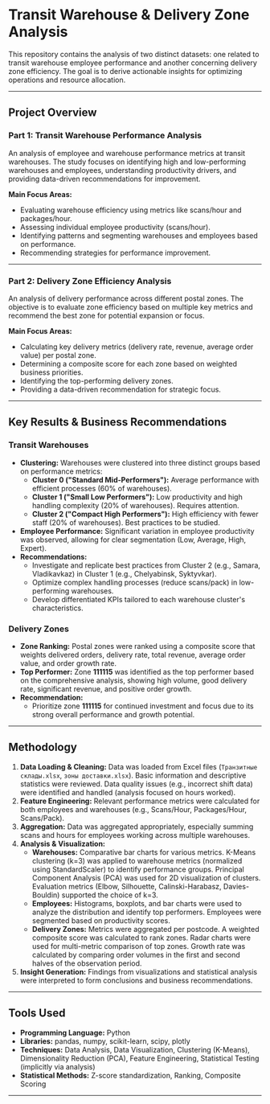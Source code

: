 # Transit Warehouse & Delivery Zone Analysis

This repository contains the analysis of two distinct datasets: one related to transit warehouse employee performance and another concerning delivery zone efficiency. The goal is to derive actionable insights for optimizing operations and resource allocation.

---

## Project Overview

### Part 1: Transit Warehouse Performance Analysis

An analysis of employee and warehouse performance metrics at transit warehouses. The study focuses on identifying high and low-performing warehouses and employees, understanding productivity drivers, and providing data-driven recommendations for improvement.

**Main Focus Areas:**
*   Evaluating warehouse efficiency using metrics like scans/hour and packages/hour.
*   Assessing individual employee productivity (scans/hour).
*   Identifying patterns and segmenting warehouses and employees based on performance.
*   Recommending strategies for performance improvement.

---

### Part 2: Delivery Zone Efficiency Analysis

An analysis of delivery performance across different postal zones. The objective is to evaluate zone efficiency based on multiple key metrics and recommend the best zone for potential expansion or focus.

**Main Focus Areas:**
*   Calculating key delivery metrics (delivery rate, revenue, average order value) per postal zone.
*   Determining a composite score for each zone based on weighted business priorities.
*   Identifying the top-performing delivery zones.
*   Providing a data-driven recommendation for strategic focus.

---

## Key Results & Business Recommendations

### Transit Warehouses

*   **Clustering:** Warehouses were clustered into three distinct groups based on performance metrics:
    *   **Cluster 0 ("Standard Mid-Performers"):** Average performance with efficient processes (60% of warehouses).
    *   **Cluster 1 ("Small Low Performers"):** Low productivity and high handling complexity (20% of warehouses). Requires attention.
    *   **Cluster 2 ("Compact High Performers"):** High efficiency with fewer staff (20% of warehouses). Best practices to be studied.
*   **Employee Performance:** Significant variation in employee productivity was observed, allowing for clear segmentation (Low, Average, High, Expert).
*   **Recommendations:**
    *   Investigate and replicate best practices from Cluster 2 (e.g., Samara, Vladikavkaz) in Cluster 1 (e.g., Chelyabinsk, Syktyvkar).
    *   Optimize complex handling processes (reduce scans/pack) in low-performing warehouses.
    *   Develop differentiated KPIs tailored to each warehouse cluster's characteristics.

### Delivery Zones

*   **Zone Ranking:** Postal zones were ranked using a composite score that weights delivered orders, delivery rate, total revenue, average order value, and order growth rate.
*   **Top Performer:** Zone **111115** was identified as the top performer based on the comprehensive analysis, showing high volume, good delivery rate, significant revenue, and positive order growth.
*   **Recommendation:**
    *   Prioritize zone **111115** for continued investment and focus due to its strong overall performance and growth potential.

---

## Methodology

1.  **Data Loading & Cleaning:** Data was loaded from Excel files (`Транзитные склады.xlsx`, `зоны доставки.xlsx`). Basic information and descriptive statistics were reviewed. Data quality issues (e.g., incorrect shift data) were identified and handled (analysis focused on hours worked).
2.  **Feature Engineering:** Relevant performance metrics were calculated for both employees and warehouses (e.g., Scans/Hour, Packages/Hour, Scans/Pack).
3.  **Aggregation:** Data was aggregated appropriately, especially summing scans and hours for employees working across multiple warehouses.
4.  **Analysis & Visualization:**
    *   **Warehouses:** Comparative bar charts for various metrics. K-Means clustering (k=3) was applied to warehouse metrics (normalized using StandardScaler) to identify performance groups. Principal Component Analysis (PCA) was used for 2D visualization of clusters. Evaluation metrics (Elbow, Silhouette, Calinski-Harabasz, Davies-Bouldin) supported the choice of k=3.
    *   **Employees:** Histograms, boxplots, and bar charts were used to analyze the distribution and identify top performers. Employees were segmented based on productivity scores.
    *   **Delivery Zones:** Metrics were aggregated per postcode. A weighted composite score was calculated to rank zones. Radar charts were used for multi-metric comparison of top zones. Growth rate was calculated by comparing order volumes in the first and second halves of the observation period.
5.  **Insight Generation:** Findings from visualizations and statistical analysis were interpreted to form conclusions and business recommendations.

---

## Tools Used

*   **Programming Language:** Python
*   **Libraries:** pandas, numpy, scikit-learn, scipy, plotly
*   **Techniques:** Data Analysis, Data Visualization, Clustering (K-Means), Dimensionality Reduction (PCA), Feature Engineering, Statistical Testing (implicitly via analysis)
*   **Statistical Methods:** Z-score standardization, Ranking, Composite Scoring

---
